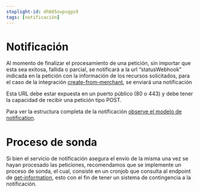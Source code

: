 ```yaml
---
stoplight-id: dh665oupvggs9
tags: [notificación]
---
```


# Notificación

Al momento de finalizar el procesamiento de una petición, sin importar que esta sea exitosa, fallida o parcial, se notificará a la url “statusWebhook” indicada en la petición con la información de los recursos solicitados, para el caso de la integración [create-from-merchant](reference/Kubrick.json/paths/\~1api\~1integration\~1create/post), se enviará una notificación 

Esta URL debe estar expuesta en un puerto público (80 o 443) y debe tener la capacidad de recibir una petición tipo POST.

Para ver la estructura completa de la notificación [observe el modelo de notification](reference/Kubrick.json/components/schemas/notification).

# Proceso de sonda

Si bien el servicio de notificación asegura el envío de la misma una vez se hayan procesado las peticiones, recomendamos que se implemente un proceso de sonda, el cual, consiste en un cronjob que consulta al endpoint de [get-information](reference/Kubrick.json/paths/\~1api\~1integration\~1get-information\~1{integrationId}/post), esto con el fin de tener un sistema de contingencia a la notificación.
